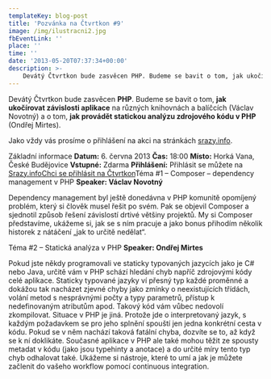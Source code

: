 ```yaml
---
templateKey: blog-post
title: 'Pozvánka na Čtvrtkon #9'
image: /img/ilustracni2.jpg
fbEventLink: ''
place: ''
time: ''
date: '2013-05-20T07:37:34+00:00'
description: >-
    Devátý Čtvrtkon bude zasvěcen PHP. Budeme se bavit o tom, jak ukočírovat závislosti aplikace na různých knihovnách a balíčcích (Václav Novotný) a o tom, jak provádět statickou analýzu...
---
```

Devátý Čtvrtkon bude zasvěcen **PHP**. Budeme se bavit o tom, **jak ukočírovat závislosti aplikace** na různých knihovnách a balíčcích (Václav Novotný) a o tom, **jak provádět statickou analýzu zdrojového kódu v PHP** (Ondřej Mirtes).

Jako vždy vás prosíme o přihlášení na akci na stránkách [srazy.info](http://srazy.info/ctvrtkon/3584 "Přihláška na Čtvrtkon na srazy.info").

Základní informace **Datum:** 6. června 2013 **Čas:** 18:00 **Místo:** Horká Vana, České Budějovice **Vstupné:** Zdarma **Přihlášení:** Přihlásit se můžete na [Srazy.info](http://srazy.info/ctvrtkon/3584 "Přihlaste se, prosím, na Srazy.info")[Chci se přihlásit na Čtvrtkon](http://srazy.info/ctvrtkon/3584)Téma #1 – Composer – dependency management v PHP **Speaker: Václav Novotný**

Dependency management byl ještě donedávna v PHP komunitě opomíjený problém, který si člověk musel řešit po svém. Pak se objevil Composer a sjednotil způsob řešení závislostí drtivé většiny projektů. My si Composer představíme, ukážeme si, jak se s ním pracuje a jako bonus přihodím několik historek z nátáčení „jak to určitě nedělat“.

Téma #2 – Statická analýza v PHP **Speaker: Ondřej Mirtes**

Pokud jste někdy programovali ve staticky typovaných jazycích jako je C# nebo Java, určitě vám v PHP schází hledání chyb napříč zdrojovými kódy celé aplikace. Staticky typované jazyky ví přesný typ každé proměnné a dokážou tak nacházet zjevné chyby jako zmínky o neexistujících třídách, volání metod s nesprávnými počty a typy parametrů, přístup k nedefinovaným atributům apod. Takový kód vám vůbec nedovolí zkompilovat. Situace v PHP je jiná. Protože jde o interpretovaný jazyk, s každým požadavkem se pro jeho splnění spouští jen jedna konkrétní cesta v kódu. Pokud se v něm nachází taková fatální chyba, dozvíte se to, až když se k ní doklikáte. Současné aplikace v PHP ale také mohou těžit ze spousty metadat v kódu (jako jsou typehinty a anotace) a do určité míry tento typ chyb odhalovat také. Ukážeme si nástroje, které to umí a jak je můžete začlenit do vašeho workflow pomocí continuous integration. 